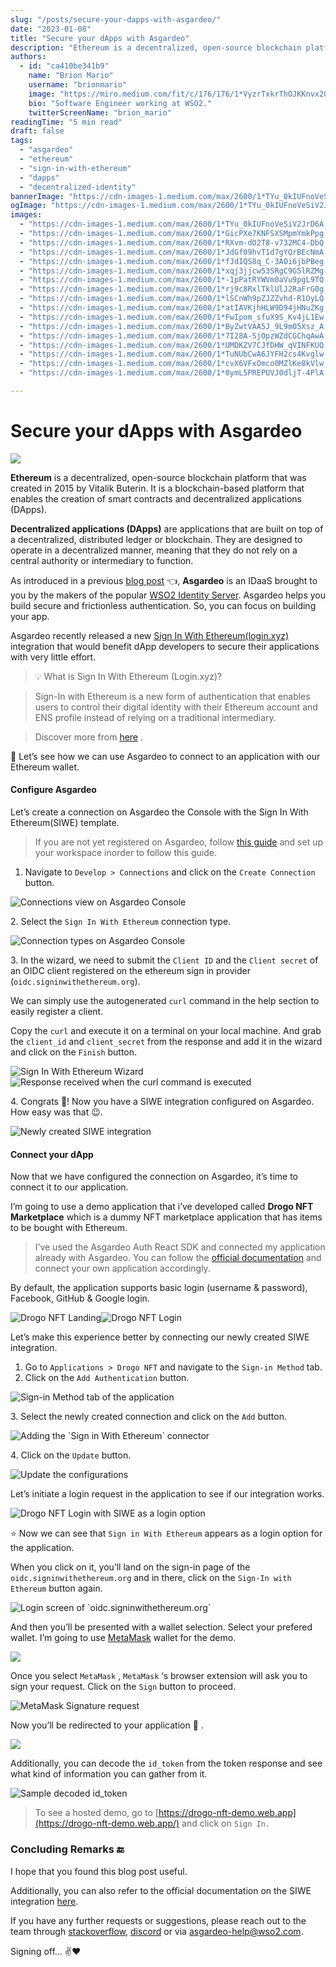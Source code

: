 ```yaml
---
slug: "/posts/secure-your-dapps-with-asgardeo/"
date: "2023-01-08"
title: "Secure your dApps with Asgardeo"
description: "Ethereum is a decentralized, open-source blockchain platform that was created in 2015 by Vitalik Buterin. It is a blockchain-based platform that enables the creation of smart contracts and…"
authors:
  - id: "ca410be341b9"
    name: "Brion Mario"
    username: "brionmario"
    image: "https://miro.medium.com/fit/c/176/176/1*VyzrTxkrThOJKKnvx20UTg.png"
    bio: "Software Engineer working at WSO2."
    twitterScreenName: "brion_mario"
readingTime: "5 min read"
draft: false
tags:
  - "asgardeo"
  - "ethereum"
  - "sign-in-with-ethereum"
  - "dapps"
  - "decentralized-identity"
bannerImage: "https://cdn-images-1.medium.com/max/2600/1*TYu_0kIUFnoVeSiV2JrD6A.png"
ogImage: "https://cdn-images-1.medium.com/max/2600/1*TYu_0kIUFnoVeSiV2JrD6A.png"
images:
  - "https://cdn-images-1.medium.com/max/2600/1*TYu_0kIUFnoVeSiV2JrD6A.png"
  - "https://cdn-images-1.medium.com/max/2600/1*GicPXe7KNFSXSMpmYmkPpg.png"
  - "https://cdn-images-1.medium.com/max/2600/1*RXvm-dO2T8-v732MC4-DbQ.png"
  - "https://cdn-images-1.medium.com/max/2600/1*JdGf09hvT1d7gYQrBEcNmA.png"
  - "https://cdn-images-1.medium.com/max/2600/1*fJdIQS8q_C-3AOi6jbPBeg.png"
  - "https://cdn-images-1.medium.com/max/2600/1*xqj3jjcw53SRgC9G5lRZMg.png"
  - "https://cdn-images-1.medium.com/max/2600/1*-1pPatRYWVm0aVu9pgL9TQ.png"
  - "https://cdn-images-1.medium.com/max/2600/1*rj9c8RxlTklUlJ2RaFrG0g.png"
  - "https://cdn-images-1.medium.com/max/2600/1*lSCnWh9pZJZZvhd-R1OyLQ.png"
  - "https://cdn-images-1.medium.com/max/2600/1*atIAVKjhHLW9D94jHNuZKg.png"
  - "https://cdn-images-1.medium.com/max/2600/1*FwIpom_sfuX9S_Kv4jL1Ew.png"
  - "https://cdn-images-1.medium.com/max/2600/1*ByZwtVAA5J_9L9m05Xsz_A.png"
  - "https://cdn-images-1.medium.com/max/2600/1*7I28A-SjOpzWZdCGChqAwA.png"
  - "https://cdn-images-1.medium.com/max/2600/1*UMDKZV7CJfDHW_qVINFKUQ.png"
  - "https://cdn-images-1.medium.com/max/2600/1*TuNUbCwA6JYFH2cs4Kvglw.png"
  - "https://cdn-images-1.medium.com/max/2600/1*cvX6VFxOmco0MZlKe8kVlw.png"
  - "https://cdn-images-1.medium.com/max/2600/1*0ymL5PREPUVJ0dljT-4PlA.png"

---
```


# Secure your dApps with Asgardeo

![](https://cdn-images-1.medium.com/max/800/1*TYu_0kIUFnoVeSiV2JrD6A.png)

**Ethereum** is a decentralized, open-source blockchain platform that was created in 2015 by Vitalik Buterin. It is a blockchain-based platform that enables the creation of smart contracts and decentralized applications (DApps).

**Decentralized applications (DApps)** are applications that are built on top of a decentralized, distributed ledger or blockchain. They are designed to operate in a decentralized manner, meaning that they do not rely on a central authority or intermediary to function.

As introduced in a previous [blog post](https://medium.com/identity-beyond-borders/asgardeo-the-next-generation-idaas-by-wso2-a089e5219ab7) 👈, **Asgardeo** is an IDaaS brought to you by the makers of the popular [WSO2 Identity Server](https://wso2.com/identity-server/). Asgardeo helps you build secure and frictionless authentication. So, you can focus on building your app.

Asgardeo recently released a new [Sign In With Ethereum(login.xyz)](https://login.xyz/) integration that would benefit dApp developers to secure their applications with very little effort.

> 💡 What is Sign In With Ethereum (Login.xyz)?

> Sign-In with Ethereum is a new form of authentication that enables users to control their digital identity with their Ethereum account and ENS profile instead of relying on a traditional intermediary.

> Discover more from [here](https://login.xyz/) .

🌟 Let’s see how we can use Asgardeo to connect to an application with our Ethereum wallet.

#### Configure Asgardeo

Let’s create a connection on Asgardeo the Console with the Sign In With Ethereum(SIWE) template.

> If you are not yet registered on Asgardeo, follow [this guide](https://wso2.com/asgardeo/docs/get-started/) and set up your workspace inorder to follow this guide.

1.  Navigate to `Develop > Connections` and click on the `Create Connection` button.

![Connections view on Asgardeo Console](https://cdn-images-1.medium.com/max/800/1*GicPXe7KNFSXSMpmYmkPpg.png)

2\. Select the `Sign In With Ethereum` connection type.

![Connection types on Asgardeo Console](https://cdn-images-1.medium.com/max/800/1*RXvm-dO2T8-v732MC4-DbQ.png)

3\. In the wizard, we need to submit the `Client ID` and the `Client secret` of an OIDC client registered on the ethereum sign in provider (`oidc.signinwithethereum.org`).

We can simply use the autogenerated `curl` command in the help section to easily register a client.

Copy the `curl` and execute it on a terminal on your local machine. And grab the `client_id` and `client_secret` from the response and add it in the wizard and click on the `Finish` button.

![Sign In With Ethereum Wizard](https://cdn-images-1.medium.com/max/800/1*JdGf09hvT1d7gYQrBEcNmA.png)![Response received when the curl command is executed](https://cdn-images-1.medium.com/max/800/1*fJdIQS8q_C-3AOi6jbPBeg.png)

4\. Congrats 🎉! Now you have a SIWE integration configured on Asgardeo. How easy was that 😉.

![Newly created SIWE integration](https://cdn-images-1.medium.com/max/800/1*xqj3jjcw53SRgC9G5lRZMg.png)

#### Connect your dApp

Now that we have configured the connection on Asgardeo, it’s time to connect it to our application.

I’m going to use a demo application that i’ve developed called **Drogo NFT Marketplace** which is a dummy NFT marketplace application that has items to be bought with Ethereum.

> I’ve used the Asgardeo Auth React SDK and connected my application already with Asgardeo. You can follow the [official documentation](https://wso2.com/asgardeo/docs/guides/applications/) and connect your own application accordingly.

By default, the application supports basic login (username & password), Facebook, GitHub & Google login.

![Drogo NFT Landing](https://cdn-images-1.medium.com/max/800/1*-1pPatRYWVm0aVu9pgL9TQ.png)![Drogo NFT Login](https://cdn-images-1.medium.com/max/800/1*rj9c8RxlTklUlJ2RaFrG0g.png)

Let’s make this experience better by connecting our newly created SIWE integration.

1.  Go to `Applications > Drogo NFT` and navigate to the `Sign-in Method` tab.
2.  Click on the `Add Authentication` button.

![Sign-in Method tab of the application](https://cdn-images-1.medium.com/max/800/1*lSCnWh9pZJZZvhd-R1OyLQ.png)

3\. Select the newly created connection and click on the `Add` button.

![Adding the \`Sign in With Ethereum\` connector](https://cdn-images-1.medium.com/max/800/1*atIAVKjhHLW9D94jHNuZKg.png)

4\. Click on the `Update` button.

![Update the configurations](https://cdn-images-1.medium.com/max/800/1*FwIpom_sfuX9S_Kv4jL1Ew.png)

Let’s initiate a login request in the application to see if our integration works.

![Drogo NFT Login with SIWE as a login option](https://cdn-images-1.medium.com/max/800/1*ByZwtVAA5J_9L9m05Xsz_A.png)

⭐️ Now we can see that `Sign in With Ethereum` appears as a login option for the application.

When you click on it, you’ll land on the sign-in page of the `oidc.signinwithethereum.org` and in there, click on the `Sign-In with Ethereum` button again.

![Login screen of \`oidc.signinwithethereum.org\`](https://cdn-images-1.medium.com/max/800/1*7I28A-SjOpzWZdCGChqAwA.png)

And then you’ll be presented with a wallet selection. Select your prefered wallet. I’m going to use <a href="https://metamask.io/download/" class="fenced-link">MetaMask</a> wallet for the demo.

![](https://cdn-images-1.medium.com/max/800/1*UMDKZV7CJfDHW_qVINFKUQ.png)

Once you select `MetaMask` , `MetaMask` ‘s browser extension will ask you to sign your request. Click on the `Sign` button to proceed.

![MetaMask Signature request](https://cdn-images-1.medium.com/max/800/1*TuNUbCwA6JYFH2cs4Kvglw.png)

Now you’ll be redirected to your application 🎉 .

![](https://cdn-images-1.medium.com/max/800/1*cvX6VFxOmco0MZlKe8kVlw.png)

Additionally, you can decode the `id_token` from the token response and see what kind of information you can gather from it.

![Sample decoded id_token](https://cdn-images-1.medium.com/max/800/1*0ymL5PREPUVJ0dljT-4PlA.png)

> To see a hosted demo, go to [https://drogo-nft-demo.web.app](https://drogo-nft-demo.web.app/) and click on `Sign In.`

### Concluding Remarks 🔚

I hope that you found this blog post useful.

Additionally, you can also refer to the official documentation on the SIWE integration [here](https://wso2.com/asgardeo/docs/guides/authentication/decentralized-login/sign-in-with-ethereum/).

If you have any further requests or suggestions, please reach out to the team through [stackoverflow](https://stackoverflow.com/questions/tagged/wso2is), [discord](https://discord.gg/wso2) or via [asgardeo-help@wso2.com](mailto:asgardeo-help@wso2.com).

Signing off… ✌️❤️
